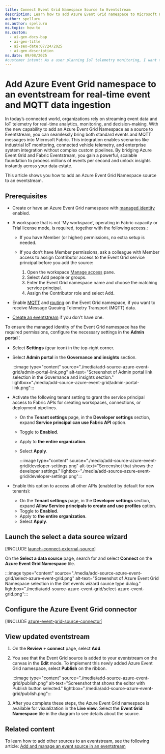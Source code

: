 ```yaml
---
title: Connect Event Grid Namespace Source to Eventstream
description: Learn how to add Azure Event Grid namespace to Microsoft Fabric Eventstream for real-time event and MQTT data ingestion. Connect IoT telemetry and streaming events seamlessly with step-by-step guidance.
author: spelluru
ms.author: spelluru
ms.topic: how-to
ms.custom:
  - ai-gen-docs-bap
  - ai-gen-title
  - ai-seo-date:07/24/2025
  - ai-gen-description
ms.date: 09/08/2025
#customer intent: As a user planning IoT telemetry monitoring, I want to connect Azure Event Grid Namespace to Microsoft Fabric Eventstream so that I can process MQTT messages and standard events for real-time analytics.
---
```


# Add Azure Event Grid namespace to an eventstream for real-time event and MQTT data ingestion
In today’s connected world, organizations rely on streaming event data and IoT telemetry for real-time analytics, monitoring, and decision-making. With the new capability to add an Azure Event Grid Namespace as a source to Eventstream, you can seamlessly bring both standard events and MQTT messages into Microsoft Fabric. This integration enables scenarios like industrial IoT monitoring, connected vehicle telemetry, and enterprise system integration without complex custom pipelines. By bridging Azure Event Grid and Fabric Eventstream, you gain a powerful, scalable foundation to process millions of events per second and unlock insights instantly across your data estate.

This article shows you how to add an Azure Event Grid Namespace source to an eventstream. 

## Prerequisites

- Create or have an Azure Event Grid namespace with [managed identity](/azure/event-grid/event-grid-namespace-managed-identity) enabled. 
- A workspace that is not ‘My workspace’, operating in Fabric capacity or Trial license mode, is required, together with the following access.:
    - If you have Member (or higher) permissions, no extra setup is needed. 
    - If you don’t have Member permissions, ask a colleague with Member access to assign Contributor access to the Event Grid service principal before you add the source:

        1. Open the workspace [Manage access](../../fundamentals/give-access-workspaces.md) pane.
        1. Select Add people or groups.
        1. Enter the Event Grid namespace name and choose the matching service principal.
        1. Assign the Contributor role and select Add.
    
- Enable [MQTT](/azure/event-grid/mqtt-publish-and-subscribe-portal) and [routing](/azure/event-grid/mqtt-routing) on the Event Grid namespace, if you want to receive Message Queuing Telemetry Transport (MQTT) data. 
- [Create an eventstream](create-manage-an-eventstream.md) if you don't have one. 

To ensure the managed identity of the Event Grid namespace has the required permissions, configure the necessary settings in the **Admin portal**：

- Select **Settings** (gear icon) in the top-right corner.
- Select **Admin portal** in the **Governance and insights** section. 

    :::image type="content" source="./media/add-source-azure-event-grid/admin-portal-link.png" alt-text="Screenshot of Admin portal link selection in the Governance and insights section." lightbox="./media/add-source-azure-event-grid/admin-portal-link.png":::        

- Activate the following tenant setting to grant the service principal access to Fabric APIs for creating workspaces, connections, or deployment pipelines.
    - On the **Tenant settings** page, in the **Developer settings** section, expand **Service principal can use Fabric API** option.
    - Toggle to **Enabled**.
    - Apply to **the entire organization**.
    - Select **Apply**.
    
        :::image type="content" source="./media/add-source-azure-event-grid/developer-settings.png" alt-text="Screenshot that shows the developer settings." lightbox="./media/add-source-azure-event-grid/developer-settings.png":::              
- Enable this option to access all other APIs (enabled by default for new tenants):
    - On the **Tenant settings** page, in the **Developer settings** section, expand **Allow Service principals to create and use profiles** option.
    - Toggle to **Enabled**.
    - Apply to **the entire organization**.
    - Select **Apply**.

## Launch the select a data source wizard
[!INCLUDE [launch-connect-external-source](./includes/launch-connect-external-source.md)]

On the **Select a data source** page, search for and select **Connect** on the **Azure Event Grid Namespace** tile.

:::image type="content" source="./media/add-source-azure-event-grid/select-azure-event-grid.png" alt-text="Screenshot of Azure Event Grid Namespace selection in the Get events wizard source type dialog." lightbox="./media/add-source-azure-event-grid/select-azure-event-grid.png":::


## Configure the Azure Event Grid connector
[!INCLUDE [azure-event-grid-source-connector](./includes/azure-event-grid-source-connector.md)]


## View updated eventstream

1. On the **Review + connect** page, select **Add**. 
1. You see that the Event Grid source is added to your eventstream on the canvas in the **Edit** mode. To implement this newly added Azure Event Grid namespace, select **Publish** on the ribbon. 

    :::image type="content" source="./media/add-source-azure-event-grid/publish.png" alt-text="Screenshot that shows the editor with Publish button selected." lightbox="./media/add-source-azure-event-grid/publish.png":::
1. After you complete these steps, the Azure Event Grid namespace is available for visualization in the **Live view**. Select the **Event Grid Namespace** tile in the diagram to see details about the source.


## Related content
To learn how to add other sources to an eventstream, see the following article: [Add and manage an event source in an eventstream](add-manage-eventstream-sources.md)
